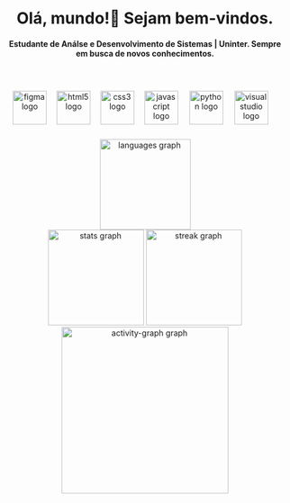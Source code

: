 <h1 align="center">Olá, mundo!👋 Sejam bem-vindos.</h1>

<h4 align="center">Estudante de Análse e Desenvolvimento de Sistemas | Uninter. Sempre em busca de novos conhecimentos. </h4>
<br>

###

<div align="center">
  <img src="https://cdn.jsdelivr.net/gh/devicons/devicon/icons/figma/figma-original.svg" height="60" alt="figma logo"  />
  <img width="10" />
  <img src="https://cdn.jsdelivr.net/gh/devicons/devicon/icons/html5/html5-original.svg" height="60" alt="html5 logo"  />
  <img width="10" />
  <img src="https://cdn.jsdelivr.net/gh/devicons/devicon/icons/css3/css3-original.svg" height="60" alt="css3 logo"  />
  <img width="10" />
  <img src="https://cdn.jsdelivr.net/gh/devicons/devicon/icons/javascript/javascript-original.svg" height="60" alt="javascript logo"  />
  <img width="12" />
  <img src="https://skillicons.dev/icons?i=py" height="60" alt="python logo"  />
  <img width="12" />
  <img src="https://cdn.jsdelivr.net/gh/devicons/devicon/icons/visualstudio/visualstudio-plain.svg" height="60" alt="visualstudio logo"  />
  <img width="12" />
</div>

###


<div align="center">
  <img src="https://github-readme-stats.vercel.app/api/top-langs?username=Zirtraeb&locale=en&hide_title=false&layout=compact&card_width=320&langs_count=3&theme=shades-of-purple&hide_border=false&order=2" height="161" alt="languages graph" /> <br>
  <img src="https://github-readme-stats.vercel.app/api?username=Zirtraeb&hide_title=false&hide_rank=false&show_icons=true&include_all_commits=true&count_private=true&disable_animations=false&theme=shades-of-purple&locale=en&hide_border=false&order=1" height="170" alt="stats graph" />
  <img src="https://streak-stats.demolab.com?user=Zirtraeb&locale=en&mode=weekly&theme=shades-of-purple&hide_border=false&border_radius=5&order=3" height="170" alt="streak graph" /> <br>
  <img src="https://github-readme-activity-graph.vercel.app/graph?username=Zirtraeb&radius=16&theme=nightowl&area=true&order=5" height="296" alt="activity-graph graph" />
</div>

###
